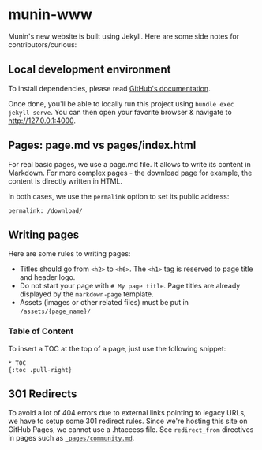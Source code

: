 # munin-www
Munin's new website is built using Jekyll. Here are some side notes for contributors/curious:

## Local development environment
To install dependencies, please read [GitHub's documentation](https://help.github.com/articles/setting-up-your-github-pages-site-locally-with-jekyll/#requirements).

Once done, you'll be able to locally run this project using `bundle exec jekyll serve`. You can then open your favorite browser
& navigate to http://127.0.0.1:4000.

## Pages: page.md vs pages/index.html
For real basic pages, we use a page.md file. It allows to write its content in Markdown.
For more complex pages - the download page for example, the content is directly written in HTML.

In both cases, we use the `permalink` option to set its public address:

	permalink: /download/

## Writing pages
Here are some rules to writing pages:

- Titles should go from `<h2>` to `<h6>`. The `<h1>` tag is reserved to page title and header logo.
- Do not start your page with `# My page title`. Page titles are already displayed by the `markdown-page` template.
- Assets (images or other related files) must be put in `/assets/{page_name}/`

### Table of Content
To insert a TOC at the top of a page, just use the following snippet:

	* TOC
    {:toc .pull-right}

## 301 Redirects
To avoid a lot of 404 errors due to external links pointing to legacy URLs, we have to setup some 301 redirect rules.
Since we're hosting this site on GitHub Pages, we cannot use a .htaccess file. See `redirect_from` directives in pages such as [`_pages/community.md`](/_pages/community.md).
